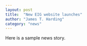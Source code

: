 ```yaml
---
layout: post
title:  "New EIG website launches"
author: "James T. Harding"
category: "news"
---
```


Here is a sample news story.
